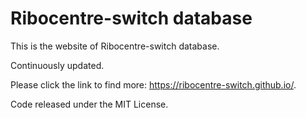 # Ribocentre-switch database

This is the website of Ribocentre-switch database.

Continuously updated.

Please click the link to find more: https://ribocentre-switch.github.io/.


Code released under the MIT License.



